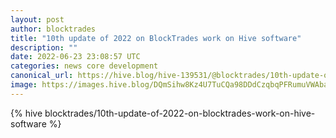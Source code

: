 ```yaml
---
layout: post
author: blocktrades
title: "10th update of 2022 on BlockTrades work on Hive software"
description: ""
date: 2022-06-23 23:08:57 UTC
categories: news core development
canonical_url: https://hive.blog/hive-139531/@blocktrades/10th-update-of-2022-on-blocktrades-work-on-hive-software
image: https://images.hive.blog/DQmSihw8Kz4U7TuCQa98DDdCzqbqPFRumuVWAbareiYZW1Z/blocktrades%20update.png
---
```

{% hive blocktrades/10th-update-of-2022-on-blocktrades-work-on-hive-software %}
